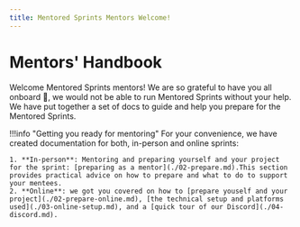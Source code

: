 ```yaml
---
title: Mentored Sprints Mentors Welcome!
---
```


# Mentors' Handbook

Welcome Mentored Sprints mentors! We are so grateful to have you all onboard :pray:, we would not be able to run Mentored Sprints without your help.
We have put together a set of docs to guide and help you prepare for the Mentored Sprints.

!!!info "Getting you ready for mentoring"
For your convenience, we have created documentation for both, in-person and online sprints:

    1. **In-person**: Mentoring and preparing yourself and your project for the sprint: [preparing as a mentor](./02-prepare.md).This section provides practical advice on how to prepare and what to do to support your mentees.
    2. **Online**: we got you covered on how to [prepare youself and your project](./02-prepare-online.md), [the technical setup and platforms used](./03-online-setup.md), and a [quick tour of our Discord](./04-discord.md).
